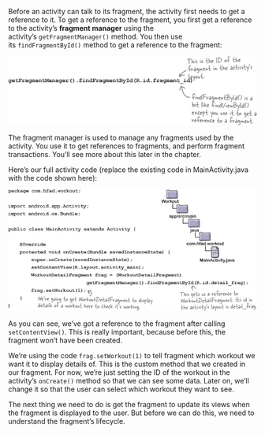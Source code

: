 Before an activity can talk to its fragment, the activity first needs to get a reference to it. To get a reference to the fragment, you first get a reference to the activity’s **fragment manager** using the activity’s `getFragmentManager()` method. You then use its `findFragmentById()` method to get a reference to the fragment:


![](.guides/img/13.png)

The fragment manager is used to manage any fragments used by the activity. You use it to get references to fragments, and perform fragment transactions. You’ll see more about this later in the chapter.

Here’s our full activity code (replace the existing code in MainActivity.java with the code shown here):

![](.guides/img/14.png)

As you can see, we’ve got a reference to the fragment after calling `setContentView()`. This is really important, because before this, the fragment won’t have been created.

We’re using the code `frag.setWorkout(1)` to tell fragment which workout we want it to display details of. This is the custom method that we created in our fragment. For now, we’re just setting the ID of the workout in the activity’s `onCreate()` method so that we can see some data. Later on, we’ll change it so that the user can select which workout they want to see.

The next thing we need to do is get the fragment to update its views when the fragment is displayed to the user. But before we can do this, we need to understand the fragment’s lifecycle.
